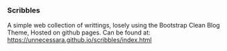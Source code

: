 ### Scribbles
A simple web collection of writtings, losely using the Bootstrap Clean Blog Theme,
Hosted on github pages. Can be found at: https://unnecessara.github.io/scribbles/index.html
